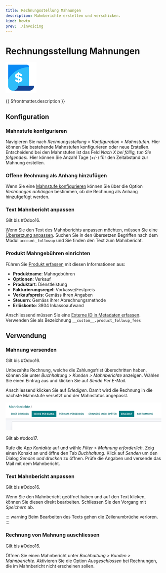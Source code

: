 ```yaml
---
title: Rechnungsstellung Mahnungen
description: Mahnberichte erstellen und verschicken.
kind: howto
prev: ./invoicing
---
```

# Rechnungsstellung Mahnungen
![icons_odoo_account](attachments/icons_odoo_account.png)

{{ $frontmatter.description }}

## Konfiguration

### Mahnstufe konfigurieren

Navigieren Sie nach *Rechnungsstellung > Konfiguration > Mahnstufen*. Hier können Sie bestehende Mahnstufen konfigurieren oder neue Erstellen. Entscheidend bei den Mahnstufen ist das Feld *Nach X bei fällig, tun Sie folgendes:*. Hier können Sie Anzahl Tage (+/-) für den Zeitabstand zur Mahnung erstellen.

### Offene Rechnung als Anhang hinzufügen

Wenn Sie eine [Mahnstufe konfigurieren](#Mahnstufe%20konfigurieren) können Sie über die Option *Rechnungen anhängen* bestimmen, ob die Rechnung als Anhang hinzufgefügt werden.

### Text Mahnbericht anpassen

Gilt bis #Odoo16.

Wenn Sie den Text des Mahnberichts anpassen möchten, müssen Sie eine [Übersetzung anpassen](Settings%20Translations.md#Übersetzung%20anpassen). Suchen Sie in den übersetzen Begriffen nach dem Modul `account_followup` und Sie finden den Text zum Mahnbericht. 

### Produkt Mahngebühren einrichten

Führen Sie [Produkt erfassen](Product.md#Produkt%20erfassen) mit diesen Informationen aus:

* **Produktname**: Mahngebühren
* **Optionen**: Verkauf
* **Produktart**: Dienstleistung
* **Fakturierungsregel**: Vorkasse/Festpreis
* **Verkaufspreis**: Gemäss ihren Angaben
* **Steuern**: Gemäss ihrer Abrechnungsmethode
* **Erlöskonto**: 3804 Inkassoaufwand

Anschliessend müssen Sie eine [Externe ID in Metadaten erfassen](Development.md#Externe%20ID%20in%20Metadaten%20erfassen). Verwenden Sie als Bezeichnung `__custom__.product_follwup_fees`

## Verwendung

### Mahnung versenden

Gilt bis #Odoo16.

Unbezahlte Rechnung, welche die Zahlungsfrist überschritten haben, können Sie unter *Buchhaltung > Kunden > Mahnberichte* anzeigen. Wählen Sie einen Eintrag aus und klicken Sie auf *Sende Per E-Mail*.

Anschliessend klicken Sie auf *Erledigen*. Damit wird die Rechnung in die nächste Mahnstufe versetzt und der Mahnstatus angepasst.

![](attachments/Rechnungsstellung%20Mahnungen%20Erledigt.png)

Gilt ab #odoo17.

Rufe die App *Kontakte* auf und wähle *Filter > Mahnung erforderlich*. Zeig einen Konakt an und öffne den Tab *Buchhaltung*. Klick auf *Senden* um den Dialog *Senden und drucken* zu öffnen. Prüfe die Angaben und versende das Mail mit dem Mahnbericht.


### Text Mahnbericht anpassen


Gilt bis #Odoo16.

Wenn Sie den Mahnbericht geöffnet haben und auf den Text klicken, können Sie diesen direkt bearbeiten. Schliessen Sie den Vorgang mit *Speichern* ab.

::: warning
Beim Bearbeiten des Texts gehen die Zeilenumbrüche verloren.
:::

### Rechnung von Mahnung auschliessen

Gilt bis #Odoo16.

Öffnen Sie einen Mahnbericht unter *Buchhaltung > Kunden > Mahnberichte*. Aktivieren Sie die Option *Ausgeschlossen* bei Rechnungen, die im Mahnbericht nicht erscheinen sollen.